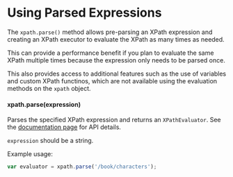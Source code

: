 # Using Parsed Expressions

The `xpath.parse()` method allows pre-parsing an XPath expression and creating an XPath executor to evaluate the XPath as many times as needed.

This can provide a performance benefit if you plan to evaluate the same XPath multiple times because the expression only needs to be parsed once.

This also provides access to additional features such as the use of variables and custom XPath functinos, which are not available using the evaluation methods on the `xpath` object.

#### xpath.parse(expression)

Parses the specified XPath expression and returns an `XPathEvaluator`. See the [documentation page](XPathEvaluator.md) for API details.

`expression` should be a string.

Example usage:

```js
var evaluator = xpath.parse('/book/characters');
```


